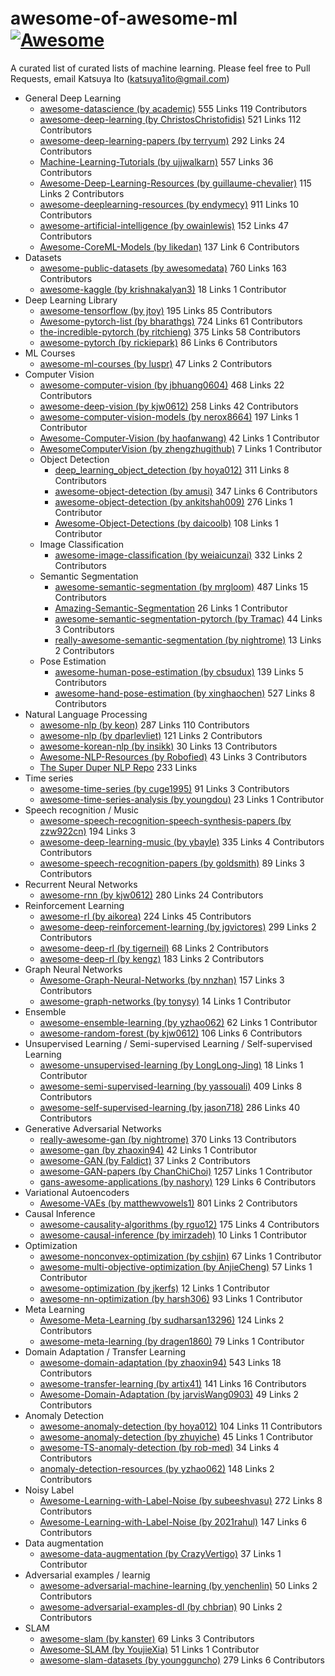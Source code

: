 # awesome-of-awesome-ml　[![Awesome](https://cdn.rawgit.com/sindresorhus/awesome/d7305f38d29fed78fa85652e3a63e154dd8e8829/media/badge.svg)](https://github.com/sindresorhus/awesome)
A curated list of curated lists of machine learning.
Please feel free to Pull Requests, email Katsuya Ito (katsuya1ito@gmail.com) 

- General Deep Learning
  - [awesome-datascience (by academic)](https://github.com/academic/awesome-datascience) 555 Links 119 Contributors
  - [awesome-deep-learning (by ChristosChristofidis)](https://github.com/ChristosChristofidis/awesome-deep-learning) 521 Links 112 Contributors
  - [awesome-deep-learning-papers (by terryum)](https://github.com/terryum/awesome-deep-learning-papers) 292 Links 24 Contributors 
  - [Machine-Learning-Tutorials (by ujjwalkarn)](https://github.com/ujjwalkarn/Machine-Learning-Tutorials) 557 Links 36 Contributors
  - [Awesome-Deep-Learning-Resources (by guillaume-chevalier)](https://github.com/guillaume-chevalier/Awesome-Deep-Learning-Resources) 115 Links 2 Contributors
  - [awesome-deeplearning-resources (by endymecy)](https://github.com/endymecy/awesome-deeplearning-resources) 911 Links 10 Contributors
  - [awesome-artificial-intelligence (by owainlewis)](https://github.com/owainlewis/awesome-artificial-intelligence) 152 Links 47 Contributors
  - [Awesome-CoreML-Models (by likedan)](https://github.com/likedan/Awesome-CoreML-Models) 137 Link 6 Contributors
- Datasets
  - [awesome-public-datasets (by awesomedata)](https://github.com/awesomedata/awesome-public-datasets) 760 Links 163 Contributors
  - [awesome-kaggle (by krishnakalyan3)](https://github.com/krishnakalyan3/awesome-kaggle) 18 Links 1 Contributor
- Deep Learning Library
  - [awesome-tensorflow (by jtoy)](https://github.com/jtoy/awesome-tensorflow) 195 Links 85 Contributors
  - [Awesome-pytorch-list (by bharathgs)](https://github.com/bharathgs/Awesome-pytorch-list) 724 Links 61 Contributors
  - [the-incredible-pytorch (by ritchieng)](https://github.com/ritchieng/the-incredible-pytorch) 375 Links 58 Contributors
  - [awesome-pytorch (by rickiepark)](https://github.com/rickiepark/awesome-pytorch) 86 Links 6 Contributors
- ML Courses
  - [awesome-ml-courses (by luspr)](https://github.com/luspr/awesome-ml-courses) 47 Links 2 Contributors
- Computer Vision
  - [awesome-computer-vision (by jbhuang0604)](https://github.com/jbhuang0604/awesome-computer-vision) 468 Links 22 Contributors
  - [awesome-deep-vision (by kjw0612)](https://github.com/kjw0612/awesome-deep-vision) 258 Links 42 Contributors
  - [awesome-computer-vision-models (by nerox8664)](https://github.com/nerox8664/awesome-computer-vision-models) 197 Links  1 Contributor
  - [Awesome-Computer-Vision (by haofanwang)](https://github.com/haofanwang/Awesome-Computer-Vision) 42 Links 1 Contributor
  - [AwesomeComputerVision (by zhengzhugithub)](https://github.com/zhengzhugithub/AwesomeComputerVision) 7 Links 1 Contributor
  - Object Detection
    - [deep_learning_object_detection (by hoya012)](https://github.com/hoya012/deep_learning_object_detection) 311 Links 8 Contributors
    - [awesome-object-detection (by amusi)](https://github.com/amusi/awesome-object-detection) 347 Links 6 Contributors
    - [awesome-object-detection (by ankitshah009)](https://gitlab.com/ankitshah009/awesome-object-detection) 276 Links 1 Contributor
    - [Awesome-Object-Detections (by daicoolb)](https://github.com/daicoolb/Awesome-Object-Detections) 108 Links 1 Contributor
  - Image Classification
    - [awesome-image-classification (by weiaicunzai)](https://github.com/weiaicunzai/awesome-image-classification) 332 Links 2 Contributors
  - Semantic Segmentation
    - [awesome-semantic-segmentation (by mrgloom)](https://github.com/mrgloom/awesome-semantic-segmentation) 487 Links 15 Contributors
    - [Amazing-Semantic-Segmentation](https://github.com/luyanger1799/Amazing-Semantic-Segmentation) 26 Links 1 Contributor
    - [awesome-semantic-segmentation-pytorch (by Tramac)](https://github.com/Tramac/awesome-semantic-segmentation-pytorch) 44 Links 3 Contributors
    - [really-awesome-semantic-segmentation (by nightrome)](https://github.com/nightrome/really-awesome-semantic-segmentation) 13 Links 2 Contributors
  - Pose Estimation
    - [awesome-human-pose-estimation (by cbsudux)](https://github.com/cbsudux/awesome-human-pose-estimation) 139 Links 5 Contributors
    - [awesome-hand-pose-estimation (by xinghaochen)](https://github.com/xinghaochen/awesome-hand-pose-estimation) 527 Links 8 Contributors
- Natural Language Processing
  - [awesome-nlp (by keon)](https://github.com/keon/awesome-nlp) 287 Links 110 Contributors
  - [awesome-nlp (by dparlevliet)](https://github.com/dparlevliet/awesome-nlp) 121 Links 2 Contributors
  - [awesome-korean-nlp (by insikk)](https://github.com/insikk/awesome-korean-nlp) 30 Links 13 Contributors
  - [Awesome-NLP-Resources (by Robofied)](https://github.com/Robofied/Awesome-NLP-Resources) 43 Links 3 Contributors
  - [The Super Duper NLP Repo](https://notebooks.quantumstat.com/) 233 Links 
- Time series
  - [awesome-time-series (by cuge1995)](https://github.com/cuge1995/awesome-time-series) 91 Links 3 Contributors
  - [awesome-time-series-analysis (by youngdou)](https://github.com/youngdou/awesome-time-series-analysis) 23 Links 1 Contributor
- Speech recognition / Music
  - [awesome-speech-recognition-speech-synthesis-papers (by zzw922cn)](https://github.com/zzw922cn/awesome-speech-recognition-speech-synthesis-papers) 194 Links 3 
  - [awesome-deep-learning-music (by ybayle)](https://github.com/ybayle/awesome-deep-learning-music) 335 Links 4 Contributors
Contributors
  - [awesome-speech-recognition-papers (by goldsmith)](https://github.com/goldsmith/awesome-speech-recognition-papers) 89 Links 3 Contributors
- Recurrent Neural Networks
  - [awesome-rnn (by kjw0612)](https://github.com/kjw0612/awesome-rnn) 280 Links 24 Contributors
- Reinforcement Learning
  - [awesome-rl (by aikorea)](https://github.com/aikorea/awesome-rl/) 224 Links 45 Contributors
  - [awesome-deep-reinforcement-learning (by jgvictores)](https://github.com/jgvictores/awesome-deep-reinforcement-learning) 299 Links 2 Contributors
  - [awesome-deep-rl (by tigerneil)](https://github.com/tigerneil/awesome-deep-rl) 68 Links 2 Contributors
  - [awesome-deep-rl (by kengz)](https://github.com/kengz/awesome-deep-rl) 183 Links 2 Contributors
- Graph Neural Networks
  - [Awesome-Graph-Neural-Networks (by nnzhan)](https://github.com/nnzhan/Awesome-Graph-Neural-Networks) 157 Links 3 Contributors
  - [awesome-graph-networks (by tonysy)](https://github.com/tonysy/awesome-graph-networks) 14 Links 1 Contributor
- Ensemble
  - [awesome-ensemble-learning (by yzhao062)](https://github.com/yzhao062/awesome-ensemble-learning) 62 Links 1 Contributor
  - [awesome-random-forest (by kjw0612)](https://github.com/kjw0612/awesome-random-forest) 106 Links 6 Contributors
- Unsupervised Learning / Semi-supervised Learning / Self-supervised Learning
  - [awesome-unsupervised-learning (by LongLong-Jing)](https://github.com/LongLong-Jing/awesome-unsupervised-learning) 18 Links 1 Contributor
  - [awesome-semi-supervised-learning (by yassouali)](https://github.com/yassouali/awesome-semi-supervised-learning) 409 Links 8 Contributors
  - [awesome-self-supervised-learning (by jason718)](https://github.com/jason718/awesome-self-supervised-learning) 286 Links 40 Contributors
- Generative Adversarial Networks
  - [really-awesome-gan (by nightrome)](https://github.com/nightrome/really-awesome-gan) 370 Links 13 Contributors
  - [awesome-gan (by zhaoxin94)](https://github.com/zhaoxin94/awesome-gan) 42 Links 1 Contributor
  - [awesome-GAN (by Faldict)](https://github.com/Faldict/awesome-GAN) 37 Links 2 Contributors
  - [awesome-GAN-papers (by ChanChiChoi)](https://github.com/ChanChiChoi/awesome-GAN-papers) 1257 Links 1 Contributor
  - [gans-awesome-applications (by nashory)](https://github.com/nashory/gans-awesome-applications) 129 Links 6 Contributors
- Variational Autoencoders
  - [Awesome-VAEs (by matthewvowels1)](https://github.com/matthewvowels1/Awesome-VAEs) 801 Links 2 Contributors
- Causal Inference
  - [awesome-causality-algorithms (by rguo12)](https://github.com/rguo12/awesome-causality-algorithms) 175 Links 4 Contributors
  - [awesome-causal-inference (by imirzadeh)](https://github.com/imirzadeh/awesome-causal-inference) 10 Links 1 Contributor
- Optimization
  - [awesome-nonconvex-optimization (by cshjin)](https://github.com/cshjin/awesome-nonconvex-optimization) 67 Links 1 Contributor
  - [awesome-multi-objective-optimization (by AnjieCheng)](https://github.com/AnjieCheng/awesome-multi-objective-optimization) 57 Links 1 Contributor
  - [awesome-optimization (by jkerfs)](https://github.com/jkerfs/awesome-optimization) 12 Links 1 Contributor
  - [awesome-nn-optimization (by harsh306)](https://github.com/harsh306/awesome-nn-optimization) 93 Links 1 Contributor
- Meta Learning
  - [Awesome-Meta-Learning (by sudharsan13296)](https://github.com/sudharsan13296/Awesome-Meta-Learning) 124 Links 2 Contributors
  - [awesome-meta-learning (by dragen1860)](https://github.com/dragen1860/awesome-meta-learning) 79 Links 1 Contributor
- Domain Adaptation / Transfer Learning
  - [awesome-domain-adaptation (by zhaoxin94)](https://github.com/zhaoxin94/awesome-domain-adaptation) 543 Links 18 Contributors
  - [awesome-transfer-learning (by artix41)](https://github.com/artix41/awesome-transfer-learning) 141 Links 16 Contributors
  - [Awesome-Domain-Adaptation (by jarvisWang0903)](https://github.com/jarvisWang0903/Awesome-Domain-Adaptation) 49 Links 2 Contributors
- Anomaly Detection
  - [awesome-anomaly-detection (by hoya012)](https://github.com/hoya012/awesome-anomaly-detection) 104 Links 11 Contributors
  - [awesome-anomaly-detection (by zhuyiche)](https://github.com/zhuyiche/awesome-anomaly-detection) 45 Links 1 Contributor
  - [awesome-TS-anomaly-detection (by rob-med)](https://github.com/rob-med/awesome-TS-anomaly-detection) 34 Links 4 Contributors
  - [anomaly-detection-resources (by yzhao062)](https://github.com/yzhao062/anomaly-detection-resources) 148 Links 2 Contributors
- Noisy Label
  - [Awesome-Learning-with-Label-Noise (by subeeshvasu)](https://github.com/subeeshvasu/Awesome-Learning-with-Label-Noise) 272 Links 8 Contributors
  - [Awesome-Learning-with-Label-Noise (by 2021rahul)](https://github.com/2021rahul/Awesome-Learning-with-Label-Noise) 147 Links 6 Contributors
- Data augmentation
  - [awesome-data-augmentation (by CrazyVertigo)](https://github.com/CrazyVertigo/awesome-data-augmentation) 37 Links 1 Contributor
- Adversarial examples / learnig
  - [awesome-adversarial-machine-learning (by yenchenlin)](https://github.com/yenchenlin/awesome-adversarial-machine-learning) 50 Links 2 Contributors
  - [awesome-adversarial-examples-dl (by chbrian)](https://github.com/chbrian/awesome-adversarial-examples-dl) 90 Links 2 Contributors
- SLAM
  - [awesome-slam (by kanster)](https://github.com/kanster/awesome-slam) 69 Links 3 Contributors
  - [Awesome-SLAM (by YoujieXia)](https://github.com/YoujieXia/Awesome-SLAM) 51 Links 1 Contributor 
  - [awesome-slam-datasets (by youngguncho)](https://github.com/youngguncho/awesome-slam-datasets) 279 Links 6 Contributors